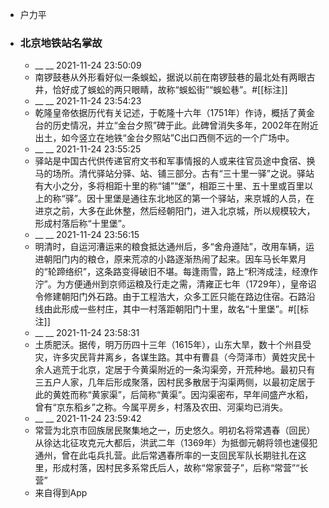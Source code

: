 - 户力平
- ### 北京地铁站名掌故
    - __ __ 2021-11-24 23:50:09
    - 南锣鼓巷从外形看好似一条蜈蚣，据说以前在南锣鼓巷的最北处有两眼古井，恰好成了蜈蚣的两只眼睛，故称“蜈蚣街”“蜈蚣巷”。#[[标注]]
    - __ __ 2021-11-24 23:54:23
    - 乾隆皇帝依据历代有关记述，于乾隆十六年（1751年）作诗，概括了黄金台的历史情况，并立“金台夕照”碑于此。此碑曾消失多年，2002年在附近出土，如今竖立在地铁“金台夕照站”C出口西侧不远的一个广场中。
    - __ __ 2021-11-24 23:55:25
    - 驿站是中国古代供传递官府文书和军事情报的人或来往官员途中食宿、换马的场所。清代驿站分驿、站、铺三部分。古有“三十里一驿”之说。驿站有大小之分，多将相距十里的称“铺”“堡”，相距三十里、五十里或百里以上的称“驿”。因十里堡是通往东北地区的第一个驿站，来京城的人员，在进京之前，大多在此休整，然后经朝阳门，进入北京城，所以规模较大，形成村落后称“十里堡”。
    - __ __ 2021-11-24 23:56:15
    - 明清时，自运河漕运来的粮食抵达通州后，多“舍舟遵陆”，改用车辆，运进朝阳门内的粮仓，原来荒凉的小路逐渐热闹了起来。因车马长年累月的“轮蹄络织”，这条路变得破旧不堪。每逢雨雪，路上“积涔成洼，经潦作泞”。为方便通州到京师运粮及行走之需，清雍正七年（1729年），皇帝诏令修建朝阳门外石路。由于工程浩大，众多工匠只能在路边住宿。石路沿线由此形成一些村庄，其中一村落距朝阳门十里，故名“十里堡”。#[[标注]]
    - __ __ 2021-11-24 23:58:31
    - 土质肥沃。据传，明万历四十三年（1615年），山东大旱，数十个州县受灾，许多灾民背井离乡，各谋生路。其中有曹县（今菏泽市）黄姓灾民十余人逃荒于北京，定居于今黄渠附近的一条沟渠旁，开荒种地。最初只有三五户人家，几年后形成聚落，因村民多散居于沟渠两侧，以最初定居于此的黄姓而称“黄家渠”，后简称“黄渠”。因沟渠密布，早年间盛产水稻，曾有“京东稻乡”之称。今属平房乡，村落及农田、河渠均已消失。
    - __ __ 2021-11-24 23:59:42
    - 常营为北京市回族居民聚集地之一，历史悠久。明初名将常遇春（回民）从徐达北征攻克元大都后，洪武二年（1369年）为抵御元朝将领也速侵犯通州，曾在此屯兵扎营。此后常遇春所率的一支回民军队长期驻扎在这里，形成村落，因村民多系常氏后人，故称“常家营子”，后称“常营”“长营”
    - 来自得到App
